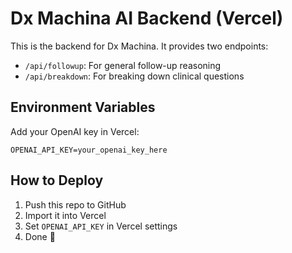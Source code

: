 # Dx Machina AI Backend (Vercel)

This is the backend for Dx Machina. It provides two endpoints:
- `/api/followup`: For general follow-up reasoning
- `/api/breakdown`: For breaking down clinical questions

## Environment Variables

Add your OpenAI key in Vercel:
```
OPENAI_API_KEY=your_openai_key_here
```

## How to Deploy

1. Push this repo to GitHub
2. Import it into Vercel
3. Set `OPENAI_API_KEY` in Vercel settings
4. Done 🎉

